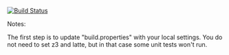 [![Build Status](https://travis-ci.com/DavidBakerEffendi/green.svg?branch=master)](https://travis-ci.com/DavidBakerEffendi/green)

Notes:

The first step is to update "build.properties" with your local
settings.  You do not need to set z3 and latte, but in that case
some unit tests won't run.
   

